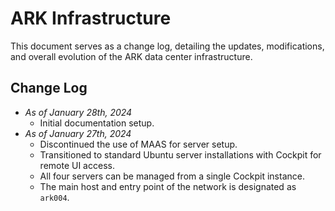# ARK Infrastructure

This document serves as a change log, detailing the updates, modifications, and overall evolution of the ARK data center infrastructure.

## Change Log

- _As of January 28th, 2024_
  - Initial documentation setup.
- _As of January 27th, 2024_
  - Discontinued the use of MAAS for server setup.
  - Transitioned to standard Ubuntu server installations with Cockpit for remote UI access.
  - All four servers can be managed from a single Cockpit instance.
  - The main host and entry point of the network is designated as `ark004`.
